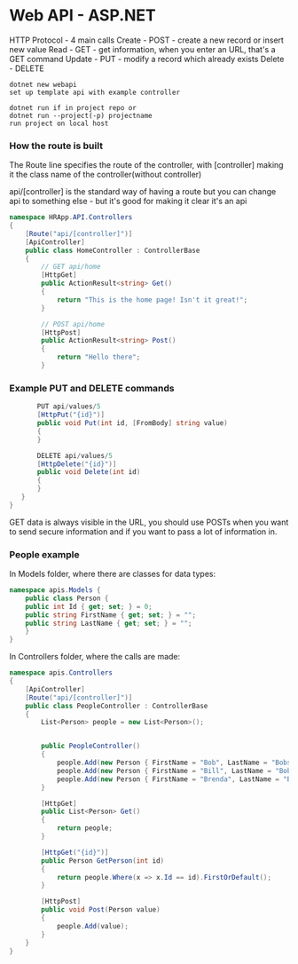# Web API - ASP.NET

HTTP Protocol - 4 main calls
Create - POST - create a new record or insert new value
Read - GET - get information, when you enter an URL, that's a GET command
Update - PUT - modify a record which already exists
Delete - DELETE

```
dotnet new webapi
set up template api with example controller

dotnet run if in project repo or
dotnet run --project(-p) projectname
run project on local host
```

### How the route is built

The Route line specifies the route of the controller, with [controller] making it the class name of the controller(without controller)

api/[controller] is the standard way of having a route but you can change api to something else - but it's good for making it clear it's an api

```c#
namespace HRApp.API.Controllers
{
    [Route("api/[controller]")]
    [ApiController]
    public class HomeController : ControllerBase
    {
        // GET api/home
        [HttpGet]
        public ActionResult<string> Get()
        {
            return "This is the home page! Isn't it great!";
        }

        // POST api/home
        [HttpPost]
        public ActionResult<string> Post()
        {
            return "Hello there";
        }
  ```
  
 ### Example PUT and DELETE commands
 ```cs
        PUT api/values/5
        [HttpPut("{id}")]
        public void Put(int id, [FromBody] string value)
        {
        }

        DELETE api/values/5
        [HttpDelete("{id}")]
        public void Delete(int id)
        {
        }
    }
}
```

GET data is always visible in the URL, you should use POSTs when you want to send secure information and if you want to pass a lot of information in.


### People example

In Models folder, where there are classes for data types:
```cs
namespace apis.Models {
    public class Person {
    public int Id { get; set; } = 0;
    public string FirstName { get; set; } = "";
    public string LastName { get; set; } = "";
    }
}
```

In Controllers folder, where the calls are made:
```cs
namespace apis.Controllers
{
    [ApiController]
    [Route("api/[controller]")]
    public class PeopleController : ControllerBase
    {
        List<Person> people = new List<Person>();


        public PeopleController()
        {
            people.Add(new Person { FirstName = "Bob", LastName = "Bobson", Id = 1 });
            people.Add(new Person { FirstName = "Bill", LastName = "Bobson", Id = 2 });
            people.Add(new Person { FirstName = "Brenda", LastName = "Bobson", Id = 3 });
        }

        [HttpGet]
        public List<Person> Get()
        {
            return people;
        }

        [HttpGet("{id}")]
        public Person GetPerson(int id)
        {
            return people.Where(x => x.Id == id).FirstOrDefault();
        }

        [HttpPost]
        public void Post(Person value)
        {
            people.Add(value);
        }
    }
}
```


